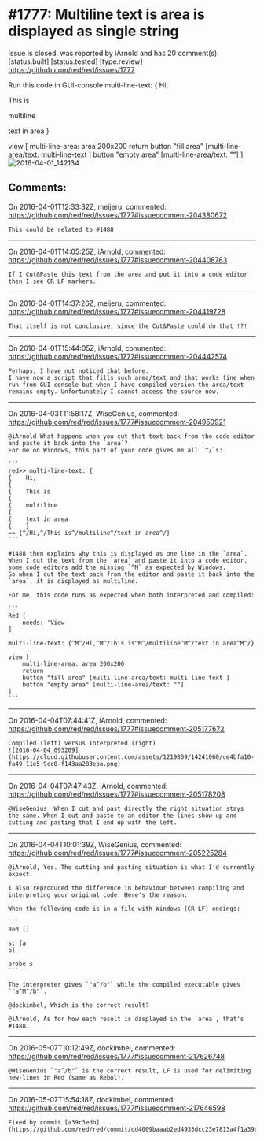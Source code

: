 
#1777: Multiline text is area is displayed as single string
================================================================================
Issue is closed, was reported by iArnold and has 20 comment(s).
[status.built] [status.tested] [type.review]
<https://github.com/red/red/issues/1777>

Run this code in GUI-console
multi-line-text: {
Hi,

This is

multiline

text in area
}

view [
    multi-line-area: area 200x200
    return
    button "fill area" [multi-line-area/text: multi-line-text ]
    button "empty area" [multi-line-area/text: ""]
]
![2016-04-01_142134](https://cloud.githubusercontent.com/assets/1219809/14206713/4ef9066c-f815-11e5-8782-797c4860a731.png)



Comments:
--------------------------------------------------------------------------------

On 2016-04-01T12:33:32Z, meijeru, commented:
<https://github.com/red/red/issues/1777#issuecomment-204380672>

    This could be related to #1488

--------------------------------------------------------------------------------

On 2016-04-01T14:05:25Z, iArnold, commented:
<https://github.com/red/red/issues/1777#issuecomment-204408783>

    If I Cut&Paste this text from the area and put it into a code editor then I see CR LF markers.

--------------------------------------------------------------------------------

On 2016-04-01T14:37:26Z, meijeru, commented:
<https://github.com/red/red/issues/1777#issuecomment-204419728>

    That itself is not conclusive, since the Cut&Paste could do that !?!

--------------------------------------------------------------------------------

On 2016-04-01T15:44:05Z, iArnold, commented:
<https://github.com/red/red/issues/1777#issuecomment-204442574>

    Perhaps, I have not noticed that before. 
    I have now a script that fills such area/text and that works fine when run from GUI-console but when I have compiled version the area/text remains empty. Unfortunately I cannot access the source now.

--------------------------------------------------------------------------------

On 2016-04-03T11:58:17Z, WiseGenius, commented:
<https://github.com/red/red/issues/1777#issuecomment-204950921>

    @iArnold What happens when you cut that text back from the code editor and paste it back into the `area`?
    For me on Windows, this part of your code gives me all `^/`s:
    
    ```
    red>> multi-line-text: {
    {    Hi,
    {    
    {    This is
    {    
    {    multiline
    {    
    {    text in area
    {    }
    == {^/Hi,^/This is^/multiline^/text in area^/}
    ```
    
    #1488 then explains why this is displayed as one line in the `area`.
    When I cut the text from the `area` and paste it into a code editor, some code editors add the missing `^M` as expected by Windows.
    So when I cut the text back from the editor and paste it back into the `area`, it is displayed as multiline.
    
    For me, this code runs as expected when both interpreted and compiled:
    
    ```
    Red [
        needs: 'View
    ]
    
    multi-line-text: {^M^/Hi,^M^/This is^M^/multiline^M^/text in area^M^/}
    
    view [
        multi-line-area: area 200x200
        return
        button "fill area" [multi-line-area/text: multi-line-text ]
        button "empty area" [multi-line-area/text: ""]
    ]
    ```

--------------------------------------------------------------------------------

On 2016-04-04T07:44:41Z, iArnold, commented:
<https://github.com/red/red/issues/1777#issuecomment-205177672>

    Compiled (left) versus Interpreted (right)
    ![2016-04-04_093209](https://cloud.githubusercontent.com/assets/1219809/14241060/ce4bfa10-fa49-11e5-9cc0-f143aa283eba.png)

--------------------------------------------------------------------------------

On 2016-04-04T07:47:43Z, iArnold, commented:
<https://github.com/red/red/issues/1777#issuecomment-205178208>

    @WiseGenius  When I cut and past directly the right situation stays the same. When I cut and paste to an editor the lines show up and cutting and pasting that I end up with the left.

--------------------------------------------------------------------------------

On 2016-04-04T10:01:39Z, WiseGenius, commented:
<https://github.com/red/red/issues/1777#issuecomment-205225284>

    @iArnold, Yes. The cutting and pasting situation is what I'd currently expect.
    
    I also reproduced the difference in behaviour between compiling and interpreting your original code. Here's the reason:
    
    When the following code is in a file with Windows (CR LF) endings:
    
    ```
    Red []
    
    s: {a
    b}
    
    probe s
    ```
    
    The interpreter gives `"a^/b"` while the compiled executable gives `"a^M^/b"`.
    
    @dockimbel, Which is the correct result?
    
    @iArnold, As for how each result is displayed in the `area`, that's #1488.

--------------------------------------------------------------------------------

On 2016-05-07T10:12:49Z, dockimbel, commented:
<https://github.com/red/red/issues/1777#issuecomment-217626748>

    @WiseGenius `"a^/b"` is the correct result, LF is used for delimiting new-lines in Red (same as Rebol).

--------------------------------------------------------------------------------

On 2016-05-07T15:54:18Z, dockimbel, commented:
<https://github.com/red/red/issues/1777#issuecomment-217646598>

    Fixed by commit [a39c3edb](https://github.com/red/red/commit/dd4009baaab2ed4933dcc23e7813a4f1a39c3edb).

